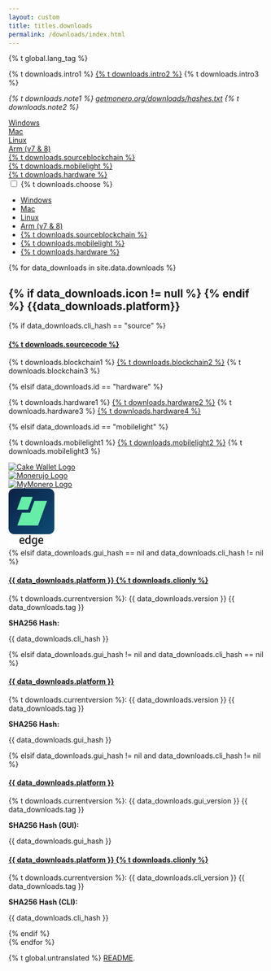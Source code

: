 ```yaml
---
layout: custom
title: titles.downloads
permalink: /downloads/index.html
---
```


{% t global.lang_tag %}
<div class="downloads">
    <div class="container description">
    <p>{% t downloads.intro1 %} <a href="https://www.reddit.com/r/Monero/comments/64b5lf/what_is_the_best_monero_wallet/">{% t downloads.intro2 %}</a> {% t downloads.intro3 %}</p>
    <p><em>{% t downloads.note1 %} <a href="https://getmonero.org/downloads/hashes.txt ">getmonero.org/downloads/hashes.txt</a> {% t downloads.note2 %}</em></p>
    </div>
    <div class="container full downdropdown">
        <div class="info-block download-nav row middle-xs between-xs" id="selections">
            <div class="col"><a href="#windows">Windows</a></div>
            <div class="col"><a href="#mac">Mac</a></div>
            <div class="col"><a href="#linux">Linux</a></div>
            <div class="col"><a href="#arm">Arm (v7 & 8)</a></div>
            <div class="col"><a href="#source">{% t downloads.sourceblockchain %}</a></div>
            <div class="col"><a href="#mobilelight">{% t downloads.mobilelight %}</a></div>
            <div class="col"><a href="#hardware">{% t downloads.hardware %}</a></div>
        </div>
    </div>
    <div class="container full">
      <div class="info-block row center-xs" id="pick-platform">
         <div class="mob dropdowndrop">
            <input id="check01" type="checkbox" name="menu"/>
            <label for="check01">{% t downloads.choose %}</label>
            <ul id="menu">
              <li><a href="#windows">Windows</a></li>
              <li><a href="#mac">Mac</a></li>
              <li><a href="#linux">Linux</a></li>
              <li><a href="#arm">Arm (v7 & 8)</a></li>
              <li><a href="#source">{% t downloads.sourceblockchain %}</a></li>
              <li><a href="#mobilelight">{% t downloads.mobilelight %}</a></li>
              <li><a href="#hardware">{% t downloads.hardware %}</a></li>
            </ul>
          </div>
      </div>
    </div>
    <div class="download-platforms">
        {% for data_downloads in site.data.downloads %}
            <section class="container full" id="{{ data_downloads.id}}">
                <div class="info-block">
                    <h2>
                        {% if data_downloads.icon != null %}
                            <span class="{{data_downloads.icon}}"></span>  
                        {% endif %}
                        {{data_downloads.platform}}
                    </h2>
                    {% if data_downloads.cli_hash == "source" %}
                        <div class="row">
                            <div class="col-md-8 col-md-offset-2 col-sm-12 col-xs-12">
                                <h4 id="{{ data_downloads.platform | slugify }}">
                                    <a href="{{ data_downloads.cli_url }}">{% t downloads.sourcecode %}</a>
                                </h4>
                            </div>
                            <div class="col-md-8 col-md-offset-2 col-sm-12 col-xs-12">
                                <p>{% t downloads.blockchain1 %} <a href="https://downloads.getmonero.org/blockchain.raw">{% t downloads.blockchain2 %}</a> {% t downloads.blockchain3 %}</p>
                            </div>
                        </div>
                    {% elsif data_downloads.id == "hardware" %}
                        <div class="row">
                            <div class="col-md-8 col-md-offset-2 col-sm-12 col-xs-12">
                                <p>{% t downloads.hardware1 %} <a href="https://forum.getmonero.org/9/work-in-progress/88149/dedicated-monero-hardware-wallet" target="_blank" rel="noreferrer, noopener">{% t downloads.hardware2 %}</a> {% t downloads.hardware3 %} <a href="https://github.com/LedgerHQ/blue-app-monero" target="_blank" rel="noreferrer, noopener">{% t downloads.hardware4 %}</a></p>
                            </div>
                        </div>
                    {% elsif data_downloads.id == "mobilelight" %}
                        <div class="row">
                            <div class="col-md-8 col-md-offset-2 col-sm-12 col-xs-12">
                                <p>{% t downloads.mobilelight1 %} <a href="/community/hangouts/"> {% t downloads.mobilelight2 %}</a> {% t downloads.mobilelight3 %}</p>
                            </div>
                        </div>
                        <div class="row center-xs">
                            <div class="col-xs-6 col-sm-3">
                                <a href="https://cakewallet.io"><img style="height: 115px;"  src="/img/cakewallet.png" alt="Cake Wallet Logo"></a>
                            </div>
                            <div class="col-xs-6 col-sm-3">
                                <a href="https://monerujo.io"><img style="height: 115px;" src="/img/Monerujo-wallet.png" alt="Monerujo Logo"></a>
                            </div>
                            <div class="col-xs-6 col-sm-3">
                                <a href="https://mymonero.com"><img src="/img/mymonero.png" alt="MyMonero Logo"></a>
                            </div>
                            <div class="col-xs-6 col-sm-3">
                                <a href="https://edge.app/"><img style="height: 115px;" src="/img/edge-wallet.png" alt="Edge Logo"></a>
                            </div>
                        </div>
                    {% elsif data_downloads.gui_hash == nil and data_downloads.cli_hash != nil %}
                        <div class="row">
                            <div class="col-md-8 col-md-offset-2 col-sm-12 col-xs-12">
                                <h4 id="{{ data_downloads.platform | slugify }}">
                                     <a href="//downloads.getmonero.org/cli/{{ data_downloads.cli_url }}"> {{ data_downloads.platform }} {% t downloads.clionly %}</a>
                                </h4>
                                <p>{% t downloads.currentversion %}: {{ data_downloads.version }} {{ data_downloads.tag }}</p>
                            </div>
                         </div>
                        <div class="row">
                            <div class="col-md-8 col-md-offset-2 col-sm-12 col-xs-12">
                                <p><strong>SHA256 Hash:</strong></p>
                                <p class="hash"> {{ data_downloads.cli_hash }}</p>
                            </div>
                        </div>
                    {% elsif data_downloads.gui_hash != nil and data_downloads.cli_hash == nil %}
                        <div class="row">
                            <h4 id="{{ data_downloads.platform | slugify }}">
                                <a href="//downloads.getmonero.org/gui/{{ data_downloads.gui_url }}">{{ data_downloads.platform }}</a>
                            </h4>
                            <p>{% t downloads.currentversion %}: {{ data_downloads.version }} {{ data_downloads.tag }}</p>
                        </div>
                        <div class="row">
                            <p><strong>SHA256 Hash:</strong></p>
                            <p class="hash"> {{ data_downloads.gui_hash }}</p>
                        </div>
                    {% elsif data_downloads.gui_hash != nil and data_downloads.cli_hash != nil %}
                        <div class="row start-md">
                            <div class="col-md-6 col-sm-12" >
                                <h4 id="{{ data_downloads.platform | slugify }}">
                                    <a href="//downloads.getmonero.org/gui/{{ data_downloads.gui_url }}">{{ data_downloads.platform }}</a>
                                </h4>
                                <p>{% t downloads.currentversion %}: {{ data_downloads.gui_version }} {{ data_downloads.tag }}</p>
                                <p><strong>SHA256 Hash (GUI):</strong></p>
                                <p class="hash"> {{ data_downloads.gui_hash }}</p>
                            </div>
                            <div class="col-md-6 col-sm-12">
                                <h4>
                                    <a href="//downloads.getmonero.org/cli/{{ data_downloads.cli_url }}">{{ data_downloads.platform }} {% t downloads.clionly %}</a>
                                </h4>
                                <p>{% t downloads.currentversion %}: {{ data_downloads.cli_version }} {{ data_downloads.tag }}</p>
                                <p><strong>SHA256 Hash (CLI):</strong></p>
                                <p class="hash"> {{ data_downloads.cli_hash }}</p>
                            </div>
                        </div>
                    {% endif %}
                </div>
            </section>
        {% endfor %}
    </div>
    <a href="#" class="arrow-up"><i></i></a>
</div>

<div class="untranslated {% t downloads.translated %}">
    <p>{% t global.untranslated %} <a class="untranslated-link" href="https://repo.getmonero.org/monero-project/monero-site/blob/master/README.md#140-how-to-translate-a-page">README</a>.</p>
</div>
